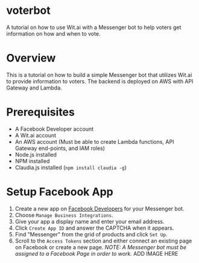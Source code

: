 # voterbot
A tutorial on how to use Wit.ai with a Messenger bot to help voters get information on how and when to vote.

# Overview
This is a tutorial on how to build a simple Messenger bot that utilizes Wit.ai to provide information to voters. The backend is deployed on AWS with API Gateway and Lambda.

# Prerequisites
* A Facebook Developer account
* A Wit.ai account
* An AWS account (Must be able to create Lambda functions, API Gateway end-points, and IAM roles)
* Node.js installed
* NPM installed
* Claudia.js installed (`npm install claudia -g`)

# Setup Facebook App
1. Create a new app on [Facebook Developers](https://developers.facebook.com/apps/) for your Messenger bot.
  1. Choose `Manage Business Integrations`.
  1. Give your app a display name and enter your email address.
  1. Click `Create App ID` and answer the CAPTCHA when it appears.
1. Find "Messenger" from the grid of products and click `Set Up`.
1. Scroll to the `Access Tokens` section and either connect an existing page on Facebook or create a new page. _NOTE: A Messenger bot must be assigned to a Facebook Page in order to work._
  ADD IMAGE HERE
